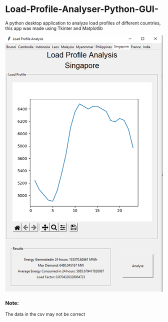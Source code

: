 # Load-Profile-Analyser-Python-GUI-
A python desktop application to analyze load profiles of different countries, this app was made using Tkinter and Matplotlib


![Screenshot](screenshot.PNG)


### Note:
The data in the csv may not be correct

